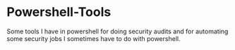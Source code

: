 # Powershell-Tools
Some tools I have in powershell for doing security audits and for automating some security jobs I sometimes have to do with powershell.
